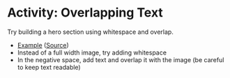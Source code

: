 # Activity: Overlapping Text
Try building a hero section using whitespace and overlap. 
- [Example](https://cdn0.tnwcdn.com/wp-content/blogs.dir/1/files/2018/12/TimesTalk-e1543915669907.png) ([Source](https://thenextweb.com/creative/2018/12/19/10-exciting-web-design-trends-you-2019/))
- Instead of a full width image, try adding whitespace
- In the negative space, add text and overlap it with the image (be careful to keep text readable)
